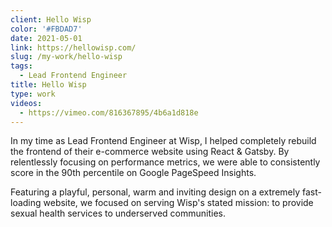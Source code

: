 ```yaml
---
client: Hello Wisp
color: '#FBDAD7'
date: 2021-05-01
link: https://hellowisp.com/
slug: /my-work/hello-wisp
tags:
  - Lead Frontend Engineer
title: Hello Wisp
type: work
videos:
  - https://vimeo.com/816367895/4b6a1d818e
---
```


In my time as Lead Frontend Engineer at Wisp, I helped completely rebuild the frontend of their e-commerce website using React & Gatsby. By relentlessly focusing on performance metrics, we were able to consistently score in the 90th percentile on Google PageSpeed Insights.

Featuring a playful, personal, warm and inviting design on a extremely fast-loading website, we focused on serving Wisp's stated mission: to provide sexual health services to underserved communities.
